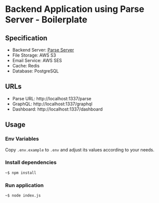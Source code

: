 # Backend Application using Parse Server - Boilerplate

## Specification

- Backend Server: [Parse Server](https://parseplatform.org/)
- File Storage: AWS S3
- Email Service: AWS SES
- Cache: Redis
- Database: PostgreSQL

## URLs

- Parse URL: http://localhost:1337/parse
- GraphQL: http://localhost:1337/graphql
- Dashboard: http://localhost:1337/dashboard
## Usage

### Env Variables

Copy `.env.example` to `.env` and adjust its values according to your needs.

### Install dependencies

```
~$ npm install
```

### Run application

```
~$ node index.js
```
